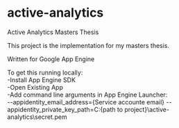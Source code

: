 active-analytics
================

Active Analytics Masters Thesis


This project is the implementation for my masters thesis.

Written for Google App Engine


To get this running locally:<br/>
-Install App Engine SDK<br/>
-Open Existing App<br/>
-Add command line arguments in App Engine Launcher:<br/>
	--appidentity_email_address={Service accounte email} --appidentity_private_key_path=C:\{path to project}\active-analytics\secret.pem

